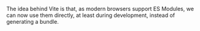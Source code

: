 
The idea behind Vite is that, as modern browsers support ES Modules, we can now use them
directly, at least during development, instead of generating a bundle.

